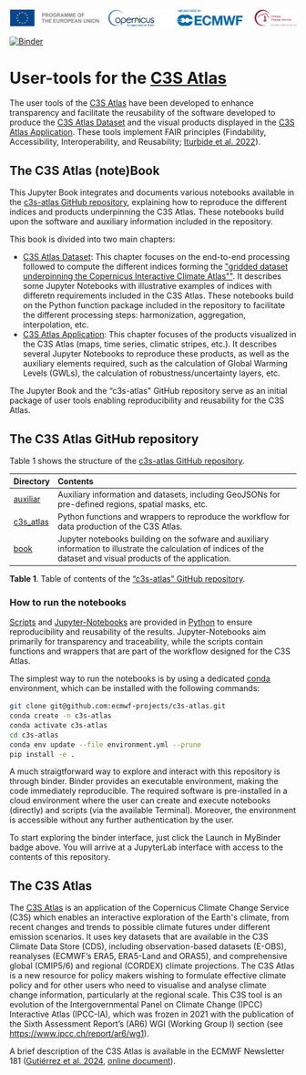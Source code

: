 ![logo](./notebooks/figures/LogoLine_horizon_C3S.png)

[![Binder](https://mybinder.org/badge_logo.svg)](https://mybinder.org/v2/gh/ecmwf-projects/c3s-atlas/main?urlpath=%2Fdoc%2Ftree%2Fbook%2Fnotebooks%2Ftx35.ipynb)

# User-tools for the [C3S Atlas](https://atlas.climate.copernicus.eu/atlas)

The user tools of the [C3S Atlas](https://atlas.climate.copernicus.eu/atlas) have been developed to enhance transparency and facilitate the reusability of the software developed to produce the [C3S Atlas Dataset](https://doi.org/10.24381/cds.h35hb680) and the visual products displayed in the [C3S Atlas Application](https://atlas.climate.copernicus.eu). These tools implement FAIR principles (Findability, Accessibility, Interoperability, and Reusability; [Iturbide et al. 2022](https://doi.org/10.5194/essd-12-2959-2020)).


## The C3S Atlas (note)Book

This Jupyter Book integrates and documents various notebooks available in the [c3s-atlas GitHub repository](https://github.com/ecmwf-projects/c3s-atlas), explaining how to reproduce the different indices and products underpinning the C3S Atlas. These notebooks build upon the software and auxiliary information included in the repository.

This book is divided into two main chapters: 
 - [C3S Atlas Dataset](./_build/html/chapter01.html): This chapter focuses on the end-to-end processing followed to compute the different indices forming the ["gridded dataset underpinning the Copernicus Interactive Climate Atlas""](https://cds.climate.copernicus.eu/datasets/multi-origin-c3s-atlas?tab=overview). It describes some Jupyter Notebooks with illustrative examples of indices with differetn requirements included in the C3S Atlas. These notebooks build on the Python function package included in the repository to facilitate the different processing steps: harmonization, aggregation, interpolation, etc.
 - [C3S Atlas Application](./_build/html/chapter02.html): This chapter focuses of the products visualized in the C3S Atlas (maps, time series, climatic stripes, etc.). It describes several Jupyter Notebooks to reproduce these products, as well as the auxiliary elements required, such as the calculation of Global Warming Levels (GWLs), the calculation of robustness/uncertainty layers, etc.

The Jupyter Book and the “c3s-atlas" GitHub repository serve as an initial package of user tools enabling reproducibility and reusability for the C3S Atlas. 


## The C3S Atlas GitHub repository

Table 1 shows the structure of the [c3s-atlas GitHub repository](https://github.com/ecmwf-projects/c3s-atlas).

| Directory | Contents |
| :-------- | :------- |
|  [auxiliar](https://github.com/ecmwf-projects/c3s-atlas/tree/main/auxiliar) | Auxiliary information and datasets, including GeoJSONs for pre-defined regions, spatial masks, etc.
|  [c3s_atlas](https://github.com/ecmwf-projects/c3s-atlas/tree/main/c3s_atlas) | Python functions and wrappers to reproduce the workflow for data production of the C3S Atlas.
|  [book](https://github.com/ecmwf-projects/c3s-atlas/tree/main/book) | Jupyter notebooks building on the sofware and auxiliary information to illustrate the calculation of indices of the dataset and visual products of the application.

**Table 1**. Table of contents of the  [“c3s-atlas" GitHub repository](https://github.com/ecmwf-projects/c3s-atlas).

### How to run the notebooks

[Scripts](https://github.com/ecmwf-projects/c3s-atlas/tree/main/c3s_atlas) and [Jupyter-Notebooks](https://github.com/ecmwf-projects/c3s-atlas/tree/main/book) are provided in [Python](https://www.python.org/) to ensure reproducibility and reusability of the results. Jupyter-Notebooks aim primarily for transparency and traceability, while the scripts contain functions and wrappers that are part of the workflow designed for the C3S Atlas.

The simplest way to run the notebooks is by using a dedicated [conda](https://docs.conda.io) environment, which can be installed with the following commands:

```sh
git clone git@github.com:ecmwf-projects/c3s-atlas.git
conda create -n c3s-atlas
conda activate c3s-atlas
cd c3s-atlas
conda env update --file environment.yml --prune
pip install -e .
```

A much straigtforward way to explore and interact with this repository is through binder. Binder provides an executable environment, making the code immediately reproducible. The required software is pre-installed in a cloud environment where the user can create and execute notebooks (directly) and scripts (via the available Terminal). Moreover, the environment is accessible without any further authentication by the user.

To start exploring the binder interface, just click the Launch in MyBinder badge above. You will arrive at a JupyterLab interface with access to the contents of this repository.

## The C3S Atlas

The [C3S Atlas](http://atlas.climate.copernicus.eu) is an application of the  Copernicus Climate Change Service (C3S) which enables an interactive exploration of the Earth's climate, from recent changes and trends to possible climate futures under different emission scenarios. It uses key datasets that are available in the C3S Climate Data Store (CDS), including observation-based datasets (E-OBS), reanalyses (ECMWF’s ERA5, ERA5-Land and ORAS5), and comprehensive global (CMIP5/6) and regional (CORDEX) climate projections. The C3S Atlas is a new resource for policy makers wishing to formulate effective climate policy and for other users who need to visualise and analyse climate change information, particularly at the regional scale. This C3S tool is an evolution of the Intergovernmental Panel on Climate Change (IPCC) Interactive Atlas (IPCC-IA), which was frozen in 2021 with the publication of the Sixth Assessment Report’s (AR6) WGI (Working Group I) section (see https://www.ipcc.ch/report/ar6/wg1).

A brief description of the C3S Atlas is available in the ECMWF Newsletter 181 ([Gutiérrez et al. 2024](https://doi.org/10.21957/ah52ufc369), [online document](https://www.ecmwf.int/en/newsletter/181/earth-system-science/copernicus-interactive-climate-atlas-tool-explore-regional)).





